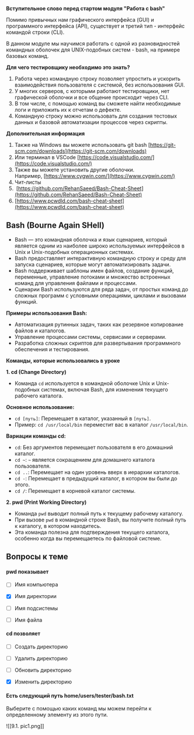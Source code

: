 
**Вступительное слово перед стартом модуля "Работа с bash"**

Помимо привычных нам графического интерфейса (GUI) и программного интерфейса (API), существует и третий тип - интерфейс командой строки (CLI).

В данном модуле мы научимся работать с одной из разновидностей командных оболочек для UNIX-подобных систем - bash, на примере базовых команд.

**Для чего тестировщику необходимо это знать?**

1. Работа через командную строку позволяет упростить и ускорить взаимодействия пользователя с системой, без использования GUI.
2. У многих серверов, с которыми работают тестировщики, нет графической оболочки и все общение происходит через CLI.
3. В том числе, с помощью команд вы сможете найти необходимые логи и приложить их к отчетам о дефекте.
4. Командную строку можно использовать для создания тестовых данных и базовой автоматизации процессов через скрипты.



**Дополнительная информация**

1. Также на Windows вы можете использовать git bash [https://git-scm.com/downloads](https://git-scm.com/downloads)
2. Или терминал в VSCode [https://code.visualstudio.com/](https://code.visualstudio.com/)
3. Также вы можете установить другие оболочки. Например, [https://www.cygwin.com/](https://www.cygwin.com/)
4. Чит-листы
5.  [https://github.com/RehanSaeed/Bash-Cheat-Sheet](https://github.com/RehanSaeed/Bash-Cheat-Sheet)
6. [https://www.pcwdld.com/bash-cheat-sheet](https://www.pcwdld.com/bash-cheat-sheet)





<a id='text1'></a>
## **Bash (Bourne Again SHell)**

- Bash — это командная оболочка и язык сценариев, который является одним из наиболее широко используемых интерфейсов в Unix и Unix-подобных операционных системах.
- Bash предоставляет интерактивную командную строку и среду для запуска сценариев, которые могут автоматизировать задачи.
- Bash поддерживает шаблоны имен файлов, создание функций, переменные, управление потоками и множество встроенных команд для управления файлами и процессами.
- Сценарии Bash используются для ряда задач, от простых команд до сложных программ с условными операциями, циклами и вызовами функций.

**Примеры использования Bash:**

- Автоматизация рутинных задач, таких как резервное копирование файлов и каталогов.
- Управление процессами системы, сервисами и серверами.
- Разработка сложных скриптов для развертывания программного обеспечения и тестирования.

**Команды, которые использовались в уроке**

**1. cd (Change Directory)**

- Команда `cd` используется в командной оболочке Unix и Unix-подобных системах, включая Bash, для изменения текущего рабочего каталога.

**Основное использование:**

- `cd [путь]`: Перемещает в каталог, указанный в `[путь]`.
- Пример: `cd /usr/local/bin` переместит вас в каталог `/usr/local/bin`.

**Вариации команды cd:**

- `cd`: Без аргументов перемещает пользователя в его домашний каталог.
- `cd ~`: `~` является сокращением для домашнего каталога пользователя.
- `cd ..`: Перемещает на один уровень вверх в иерархии каталогов.
- `cd -`: Перемещает в предыдущий каталог, в котором вы были до этого.
- `cd /`: Перемещает в корневой каталог системы.

**2. pwd (Print Working Directory)**

- Команда `pwd` выводит полный путь к текущему рабочему каталогу.
- При вызове `pwd` в командной строке Bash, вы получите полный путь к каталогу, в котором находитесь.
- Эта команда полезна для подтверждения текущего каталога, особенно когда вы перемещаетесь по файловой системе.





<a id='task1'></a>
## Вопросы к теме


#### pwd показывает


 -  [ ] Имя компьютера
 -  [x] Имя директории
 -  [ ] Имя подсистемы
 -  [ ] Имя файла



#### cd позволяет


 -  [ ] Создать директорию
 -  [ ] Удалить директорию
 -  [ ] Обновить директорию
 -  [x] Изменить директорию



#### Есть следующий путь home/users/tester/bash.txt

Выберите с помощью каких команд мы можем перейти к определенному элементу из этого пути.


![[9.1. pic1.png]]
